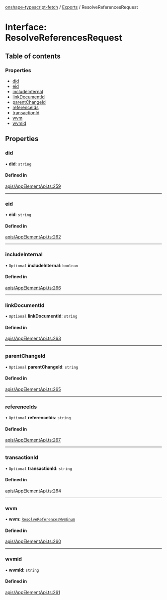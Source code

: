 [onshape-typescript-fetch](../README.md) / [Exports](../modules.md) / ResolveReferencesRequest

# Interface: ResolveReferencesRequest

## Table of contents

### Properties

- [did](ResolveReferencesRequest.md#did)
- [eid](ResolveReferencesRequest.md#eid)
- [includeInternal](ResolveReferencesRequest.md#includeinternal)
- [linkDocumentId](ResolveReferencesRequest.md#linkdocumentid)
- [parentChangeId](ResolveReferencesRequest.md#parentchangeid)
- [referenceIds](ResolveReferencesRequest.md#referenceids)
- [transactionId](ResolveReferencesRequest.md#transactionid)
- [wvm](ResolveReferencesRequest.md#wvm)
- [wvmid](ResolveReferencesRequest.md#wvmid)

## Properties

### did

• **did**: `string`

#### Defined in

[apis/AppElementApi.ts:259](https://github.com/toebes/onshape-typescript-fetch/blob/3e11ae1/apis/AppElementApi.ts#L259)

___

### eid

• **eid**: `string`

#### Defined in

[apis/AppElementApi.ts:262](https://github.com/toebes/onshape-typescript-fetch/blob/3e11ae1/apis/AppElementApi.ts#L262)

___

### includeInternal

• `Optional` **includeInternal**: `boolean`

#### Defined in

[apis/AppElementApi.ts:266](https://github.com/toebes/onshape-typescript-fetch/blob/3e11ae1/apis/AppElementApi.ts#L266)

___

### linkDocumentId

• `Optional` **linkDocumentId**: `string`

#### Defined in

[apis/AppElementApi.ts:263](https://github.com/toebes/onshape-typescript-fetch/blob/3e11ae1/apis/AppElementApi.ts#L263)

___

### parentChangeId

• `Optional` **parentChangeId**: `string`

#### Defined in

[apis/AppElementApi.ts:265](https://github.com/toebes/onshape-typescript-fetch/blob/3e11ae1/apis/AppElementApi.ts#L265)

___

### referenceIds

• `Optional` **referenceIds**: `string`

#### Defined in

[apis/AppElementApi.ts:267](https://github.com/toebes/onshape-typescript-fetch/blob/3e11ae1/apis/AppElementApi.ts#L267)

___

### transactionId

• `Optional` **transactionId**: `string`

#### Defined in

[apis/AppElementApi.ts:264](https://github.com/toebes/onshape-typescript-fetch/blob/3e11ae1/apis/AppElementApi.ts#L264)

___

### wvm

• **wvm**: [`ResolveReferencesWvmEnum`](../modules.md#resolvereferenceswvmenum-1)

#### Defined in

[apis/AppElementApi.ts:260](https://github.com/toebes/onshape-typescript-fetch/blob/3e11ae1/apis/AppElementApi.ts#L260)

___

### wvmid

• **wvmid**: `string`

#### Defined in

[apis/AppElementApi.ts:261](https://github.com/toebes/onshape-typescript-fetch/blob/3e11ae1/apis/AppElementApi.ts#L261)
